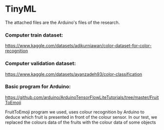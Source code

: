 # TinyML

The attached files are the Arduino's files of the research.

### Computer train dataset:
https://www.kaggle.com/datasets/adikurniawan/color-dataset-for-color-recognition
### Computer validation dataset:
https://www.kaggle.com/datasets/ayanzadeh93/color-classification
### Basic program for Arduino:
https://github.com/arduino/ArduinoTensorFlowLiteTutorials/tree/master/FruitToEmoji

FruitToEmoji program we used, uses colour recognition by Arduino to deduce which fruit is presented in front of the colour sensor. In our test, we replaced the colours data of the fruits with the colour data of some objects
